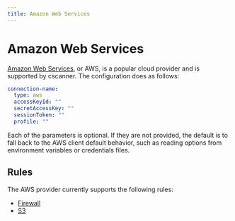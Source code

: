 ```yaml
---
title: Amazon Web Services
---
```


# Amazon Web Services

[Amazon Web Services](https://aws.amazon.com), or AWS, is a popular cloud provider and is supported by cscanner.
The configuration does as follows:

```yaml
connection-name:
  type: aws
  accessKeyId: ""
  secretAccessKey: ""
  sessionToken: ""
  profile: ""
``` 

Each of the parameters is optional. If they are not provided, the default is to fall back to the AWS client default
behavior, such as reading options from environment variables or credentials files.

## Rules

The AWS provider currently supports the following rules:

- [Firewall](../rules/firewall.md)
- [S3](../rules/s3.md)